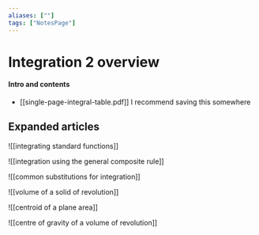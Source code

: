 ```yaml
---
aliases: [""]
tags: ["NotesPage"]
---
```


# Integration 2 overview

#### Intro and contents
- [[single-page-integral-table.pdf]] I recommend saving this somewhere


## Expanded articles
![[integrating standard functions]]

![[integration using the general composite rule]]

![[common substitutions for integration]]

![[volume of a solid of revolution]]

![[centroid of a plane area]]

![[centre of gravity of a volume of revolution]]